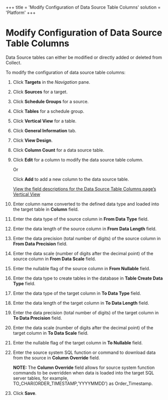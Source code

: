 +++
title = 'Modify Configuration of Data Source Table Columns'
solution = 'Platform'
+++

# Modify Configuration of Data Source Table Columns

Data Source tables can either be modified or directly added or deleted
from Collect.

To modify the configuration of data source table columns:

1.  Click <span style="font-weight: bold;">Targets</span> in the
    <span style="font-style: italic;">Navigation</span> pane.

2.  Click <span style="font-weight: bold;">Sources</span> for a target.

3.  Click <span style="font-weight: bold;">Schedule Groups</span> for a
    source.

4.  Click <span style="font-weight: bold;">Tables</span> for a schedule
    group.

5.  Click <span style="font-weight: bold;">Vertical View</span> for a
    table.

6.  Click <span style="font-weight: bold;">General Information</span>
    tab.

7.  Click <span style="font-weight: bold;">View Design</span>.

8.  Click <span style="font-weight: bold;">Column Count</span> for a
    data source table.

9.  Click <span style="font-weight: bold;">Edit</span> for a column to
    modify the data source table column.
    
    Or
    
    Click <span style="font-weight: bold;">Add</span> to add a new
    column to the data source table.
    
    [View the field descriptions for the Data Source Table Columns
    page’s Vertical
    View](../Page_Desc/Data_Source_Table_Columns_H#Data_Source_Table1)

10. Enter column name converted to the defined data type and loaded into
    the target table in <span style="font-weight: bold;">Column</span>
    field.

11. Enter the data type of the source column in
    <span style="font-weight: bold;">From Data Type</span> field.

12. Enter the data length of the source column in
    <span style="font-weight: bold;">From Data Length</span> field.

13. Enter the data precision (total number of digits) of the source
    column in <span style="font-weight: bold;">From Data
    Precision</span> field.

14. Enter the data scale (number of digits after the decimal point) of
    the source column in <span style="font-weight: bold;">From Data
    Scale</span> field.

15. Enter the nullable flag of the source column in
    <span style="font-weight: bold;">From Nullable</span> field.

16. Enter the data type to create tables in the database in
    <span style="font-weight: bold;">Table Create Data Type</span>
    field.

17. Enter the data type of the target column in
    <span style="font-weight: bold;">To Data Type</span> field.

18. Enter the data length of the target column in
    <span style="font-weight: bold;">To Data Length</span> field.

19. Enter the data precision (total number of digits) of the target
    column in <span style="font-weight: bold;">To Data Precision</span>
    field.

20. Enter the data scale (number of digits after the decimal point) of
    the target column in <span style="font-weight: bold;">To Data
    Scale</span> field.

21. Enter the nullable flag of the target column in
    <span style="font-weight: bold;">To Nullable</span> field.

22. Enter the source system SQL function or command to download data
    from the source in <span style="font-weight: bold;">Column
    Override</span> field.
    
    **NOTE:** The <span style="font-weight: bold;">Column
    Override</span> field allows for source system function commands to
    be overridden when data is loaded into the target SQL server tables,
    for example, TO\_CHAR(ORDER\_TIMESTAMP,’YYYYMMDD’) as
    Order\_Timestamp.

23. Click <span style="font-weight: bold;">Save</span>.
